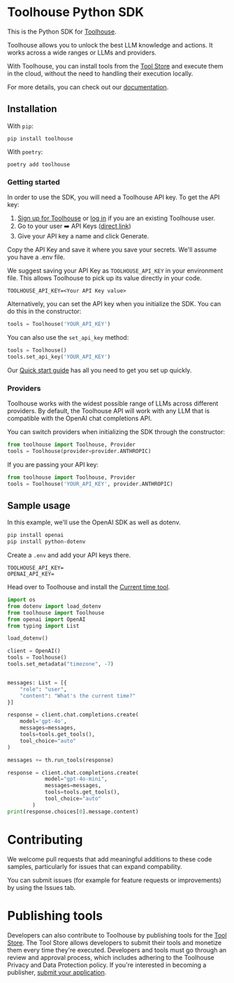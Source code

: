 # Toolhouse Python SDK

This is the Python SDK for [Toolhouse](https://toolhouse.ai).

Toolhouse allows you to unlock the best LLM knowledge and actions. It works across a wide ranges or LLMs and providers. 

With Toolhouse, you can install tools from the [Tool Store](https://app.toolhouse.ai/store) and execute them in the cloud, without the need to handling their execution locally.

For more details, you can check out our [documentation](https://docs.toolhouse.ai).

## Installation

With `pip`:

```pip install toolhouse```

With `poetry`:

```poetry add toolhouse```

### Getting started

In order to use the SDK, you will need a Toolhouse API key. To get the API key:

1. [Sign up for Toolhouse](https://app.toolhouse.ai/auth/sign-up) or [log in](https://app.toolhouse.ai/auth/login) if you are an existing Toolhouse user.
1. Go to your user ➡️ API Keys ([direct link](https://app.toolhouse.ai/settings/api-keys))
1. Give your API key a name and click Generate.

Copy the API Key and save it where you save your secrets. We'll assume you have a .env file. 

We suggest saving your API Key as `TOOLHOUSE_API_KEY` in your environment file. This allows Toolhouse to pick up its value directly in your code.

```
TOOLHOUSE_API_KEY=<Your API Key value>
```

Alternatively, you can set the API key when you initialize the SDK. You can do this in the constructor:

```py
tools = Toolhouse('YOUR_API_KEY')
```

You can also use the `set_api_key` method:

```py
tools = Toolhouse()
tools.set_api_key('YOUR_API_KEY')
```

Our [Quick start guide](https://docs.toolhouse.ai/toolhouse/quick-start) has all you need to get you set up quickly.

### Providers

Toolhouse works with the widest possible range of LLMs across different providers. By default, the Toolhouse API will work with any LLM that is compatible with the OpenAI chat completions API. 

You can switch providers when initializing the SDK through the constructor:

```py
from toolhouse import Toolhouse, Provider
tools = Toolhouse(provider=provider.ANTHROPIC)
```

If you are passing your API key:

```py
from toolhouse import Toolhouse, Provider
tools = Toolhouse('YOUR_API_KEY', provider.ANTHROPIC)
```

## Sample usage

In this example, we'll use the OpenAI SDK as well as dotenv.

```sh
pip install openai
pip install python-dotenv
```

Create a `.env` and add your API keys there.
```
TOOLHOUSE_API_KEY=
OPENAI_API_KEY=
```

Head over to Toolhouse and install the [Current time tool](https://app.toolhouse.ai/store/current_time).


```py
import os
from dotenv import load_dotenv
from toolhouse import Toolhouse
from openai import OpenAI
from typing import List

load_dotenv()

client = OpenAI()
tools = Toolhouse()
tools.set_metadata("timezone", -7)


messages: List = [{
    "role": "user",
    "content": "What's the current time?"
}]

response = client.chat.completions.create(
    model='gpt-4o',
    messages=messages,
    tools=tools.get_tools(),
    tool_choice="auto"
)

messages += th.run_tools(response)

response = client.chat.completions.create(
            model="gpt-4o-mini",
            messages=messages,
            tools=tools.get_tools(),
            tool_choice="auto"
        )
print(response.choices[0].message.content)
```

# Contributing

We welcome pull requests that add meaningful additions to these code samples, particularly for issues that can expand compability.

You can submit issues (for example for feature requests or improvements) by using the Issues tab.

# Publishing tools

Developers can also contribute to Toolhouse by publishing tools for the [Tool Store](https://app.toolhouse.ai/store). The Tool Store allows developers to submit their tools and monetize them every time they're executed. Developers and tools must go through an review and approval process, which includes adhering to the Toolhouse Privacy and Data Protection policy. If you're interested in becoming a publisher, [submit your application](https://tally.so/r/wzeO68).
